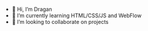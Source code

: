 - 👋 Hi, I’m Dragan
- 🌱 I’m currently learning HTML/CSS/JS and WebFlow
- 💞️ I’m looking to collaborate on projects

<!---
dragan1011/dragan1011 is a ✨ special ✨ repository because its `README.md` (this file) appears on your GitHub profile.
You can click the Preview link to take a look at your changes.
--->
